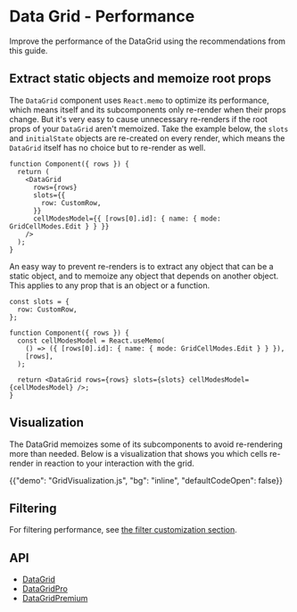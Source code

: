 # Data Grid - Performance

<p class="description">Improve the performance of the DataGrid using the recommendations from this guide.</p>

## Extract static objects and memoize root props

The `DataGrid` component uses `React.memo` to optimize its performance, which means itself and its subcomponents only
re-render when their props change. But it's very easy to cause unnecessary re-renders if the root props of your
`DataGrid` aren't memoized. Take the example below, the `slots` and `initialState` objects are re-created on every
render, which means the `DataGrid` itself has no choice but to re-render as well.

```tsx
function Component({ rows }) {
  return (
    <DataGrid
      rows={rows}
      slots={{
        row: CustomRow,
      }}
      cellModesModel={{ [rows[0].id]: { name: { mode: GridCellModes.Edit } } }}
    />
  );
}
```

An easy way to prevent re-renders is to extract any object that can be a static object, and to memoize any object that
depends on another object. This applies to any prop that is an object or a function.

```tsx
const slots = {
  row: CustomRow,
};

function Component({ rows }) {
  const cellModesModel = React.useMemo(
    () => ({ [rows[0].id]: { name: { mode: GridCellModes.Edit } } }),
    [rows],
  );

  return <DataGrid rows={rows} slots={slots} cellModesModel={cellModesModel} />;
}
```

## Visualization

The DataGrid memoizes some of its subcomponents to avoid re-rendering more than needed. Below is a visualization that
shows you which cells re-render in reaction to your interaction with the grid.

{{"demo": "GridVisualization.js", "bg": "inline", "defaultCodeOpen": false}}

## Filtering

For filtering performance, see [the filter customization section](/x/react-data-grid/filtering/customization#optimize-performance).

## API

- [DataGrid](/x/api/data-grid/data-grid/)
- [DataGridPro](/x/api/data-grid/data-grid-pro/)
- [DataGridPremium](/x/api/data-grid/data-grid-premium/)

